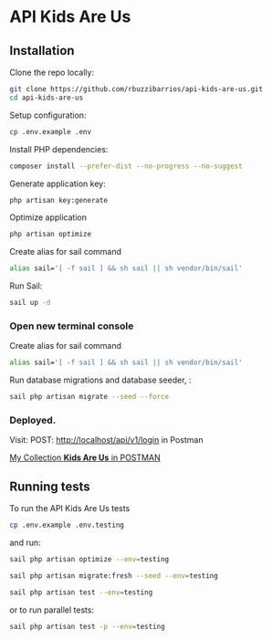 # API Kids Are Us

## Installation

Clone the repo locally:

```sh
git clone https://github.com/rbuzzibarrios/api-kids-are-us.git
cd api-kids-are-us
```

Setup configuration:

```sh
cp .env.example .env
```

Install PHP dependencies:

```sh
composer install --prefer-dist --no-progress --no-suggest
```

Generate application key:

```sh
php artisan key:generate
```

Optimize application

```sh
php artisan optimize
```
Create alias for sail command

```sh
alias sail='[ -f sail ] && sh sail || sh vendor/bin/sail'
```

Run Sail:

```sh
sail up -d
```

### Open new terminal console

Create alias for sail command

```sh
alias sail='[ -f sail ] && sh sail || sh vendor/bin/sail'
```

Run database migrations and database seeder, :

```sh
sail php artisan migrate --seed --force
```

### Deployed. 

Visit: POST: [http://localhost/api/v1/login](http://localhost/api/v1/login) in Postman

[My Collection **Kids Are Us** in POSTMAN](https://orange-crescent-248105.postman.co/workspace/My-Workspace~820c0ff7-7dfe-48d6-8071-82ed5c480805/collection/7088065-7e4f91e7-b8fa-425e-b360-bb0bc09d6dbb?action=share&creator=7088065)

## Running tests

To run the API Kids Are Us tests

```sh
cp .env.example .env.testing
```

and run:

```sh
sail php artisan optimize --env=testing
``` 

```sh
sail php artisan migrate:fresh --seed --env=testing
```

```sh
sail php artisan test --env=testing
```

or to run parallel tests:

```sh
sail php artisan test -p --env=testing
```